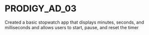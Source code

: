 # PRODIGY_AD_03
Created a basic stopwatch app that displays minutes, seconds, and milliseconds and allows users to start, pause, and reset the timer
